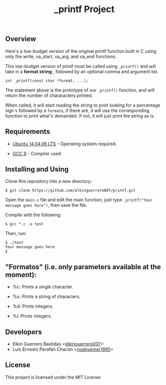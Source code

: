 <h1 align ="center"> _printf Project </h1>
<br>

## Overview

Here's a low-budget version of the original printf function built in C using only the write, va_start, va_arg, and va_end functions.

This low-budget version of printf must be called using ```_printf()``` and will take in a **format string** , followed by an optional comma and argument list.

```
int _printf(const char *format, ...);
```

The statement above is the prototype of our ```_printf()``` function, and will return the number of chararacters printed.
<br>

When called, it will start reading the string to print looking for a percentage sign ```%``` followed by a  ```formato```, if there are, it will use the corresponding function to print what's demanded. If not, it will just print the string as is.

## Requirements

* [Ubuntu 14.04.06 LTS](https://releases.ubuntu.com/14.04.6/) - Operating system required.

* [GCC 9](https://gcc.gnu.org/gcc-9/) - Compiler used

## Installing and Using

Clone this repository into a new directory:

```
$ git clone https://github.com/elkinguerrero007/printf.git
```

Open the ```main.c``` file and edit the main function, just type ```_printf("Your message goes here")```, then save the file.

Compile with the following:

```
$ gcc *.c -o test
```

Then, run:

```
$ ./test
Your message goes here
$
```

## "Formatos" (i.e. only parameters available at the moment):

- %c: Prints a single character.

- %s: Prints a string of characters.

- %d: Prints integers.

- %i: Prints integers.

## Developers

* Elkin Guerrero Bastidas <[elkinguerrero007](https://github.com/elkinguerrero007)>
* Luis Ernesto Perafán Chacón <[noahverner1995](https://github.com/noahverner1995)>

## License

This project is licensed under the MIT License
